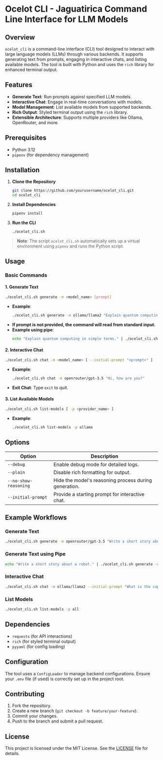 # Ocelot CLI - Jaguatirica Command Line Interface for LLM Models

## Overview
`ocelot_cli` is a command-line interface (CLI) tool designed to interact with large language models (LLMs) through various backends. It supports generating text from prompts, engaging in interactive chats, and listing available models. The tool is built with Python and uses the `rich` library for enhanced terminal output.

## Features
- **Generate Text**: Run prompts against specified LLM models.
- **Interactive Chat**: Engage in real-time conversations with models.
- **Model Management**: List available models from supported backends.
- **Rich Output**: Styled terminal output using the `rich` library.
- **Extensible Architecture**: Supports multiple providers like Ollama, OpenRouter, and more.

## Prerequisites
- Python 3.12
- `pipenv` (for dependency management)

## Installation

1. **Clone the Repository**
   ```bash
   git clone https://github.com/yourusername/ocelot_cli.git
   cd ocelot_cli
   ```

2. **Install Dependencies**
   ```bash
   pipenv install
   ```

3. **Run the CLI**
   ```bash
   ./ocelot_cli.sh
   ```

> **Note**: The script `ocelot_cli.sh` automatically sets up a virtual environment using `pipenv` and runs the Python script.

## Usage

### Basic Commands

#### 1. **Generate Text**
```bash
./ocelot_cli.sh generate -m <model_name> [prompt]
```
- **Example**:
  ```bash
  ./ocelot_cli.sh generate -m ollama/llama2 "Explain quantum computing in simple terms."
  ```
- **If prompt is not provided, the command will read from standard input.**
- **Example using pipe**:
  ```bash
  echo "Explain quantum computing in simple terms." | ./ocelot_cli.sh generate -m ollama/llama2
  ```

#### 2. **Interactive Chat**
```bash
./ocelot_cli.sh chat -m <model_name> [ --initial-prompt "<prompt>" ]
```
- **Example**:
  ```bash
  ./ocelot_cli.sh chat -m openrouter/gpt-3.5 "Hi, how are you?"
  ```
- **Exit Chat**: Type `exit` to quit.

#### 3. **List Available Models**
```bash
./ocelot_cli.sh list-models [ -p <provider_name> ]
```
- **Example**:
  ```bash
  ./ocelot_cli.sh list-models -p ollama
  ```

## Options

| Option | Description |
|--------|-------------|
| `--debug` | Enable debug mode for detailed logs. |
| `--plain` | Disable rich formatting for output. |
| `--no-show-reasoning` | Hide the model's reasoning process during generation. |
| `--initial-prompt` | Provide a starting prompt for interactive chat. |

## Example Workflows

### Generate Text
```bash
./ocelot_cli.sh generate -m openrouter/gpt-3.5 "Write a short story about a robot."
```

### Generate Text using Pipe
```bash
echo "Write a short story about a robot." | ./ocelot_cli.sh generate -m openrouter/gpt-3.5
```

### Interactive Chat
```bash
./ocelot_cli.sh chat -m ollama/llama2 --initial-prompt "What is the capital of France?"
```

### List Models
```bash
./ocelot_cli.sh list-models -p all
```

## Dependencies

- `requests` (for API interactions)
- `rich` (for styled terminal output)
- `pyyaml` (for config loading)

## Configuration

The tool uses a `ConfigLoader` to manage backend configurations. Ensure your `.env` file (if used) is correctly set up in the project root.

## Contributing

1. Fork the repository.
2. Create a new branch (`git checkout -b feature/your-feature`).
3. Commit your changes.
4. Push to the branch and submit a pull request.

## License

This project is licensed under the MIT License. See the [LICENSE](LICENSE) file for details.
